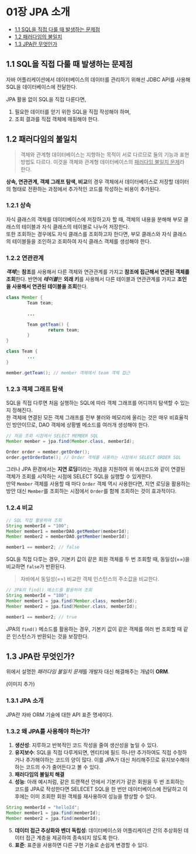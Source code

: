 # 01장 JPA 소개

* [1.1 SQL을 직접 다룰 때 발생하는 문제점](#11-sql을-직접-다룰-때-발생하는-문제점)
* [1.2 패러다임의 불일치](#12-패러다임의-불일치)
* [1.3 JPA란 무엇인가](#13-jpa란-무엇인가)


## 1.1 SQL을 직접 다룰 때 발생하는 문제점
자바 어플리케이션에서 데이터베이스의 데이터를 관리하기 위해선 JDBC API를 사용해 SQL을 데이터베이스에 전달한다.

JPA 활용 없이 SQL을 직접 다룬다면,
1. 필요한 데이터를 얻기 위한 SQL을 직접 작성해야 하며,
2. 조회 결과를 직접 객체에 매핑해야 한다.

## 1.2 패러다임의 불일치
> 객체와 관계형 데이터베이스는 지향하는 목적이 서로 다르므로 둘의 기능과 표현 방법도 다르다. 이것을 객체와 관계형 데이터베이스의 <u>패러다임 불일치 문제</u>라 한다.

**상속, 연관관계, 객체 그래프 탐색, 비교**의 경우 객체에서 데이터베이스로 저장할 데이터의 형태로 전환하는 과정에서 추가적인 코드를 작성하는 비용이 추가된다.

### 1.2.1 상속
자식 클래스의 객체를 데이터베이스에 저장하고자 할 때, 객체의 내용을 분해해 부모 클래스의 테이블과 자식 클래스의 테이블로 나누어 저장한다.<br>
또한 조회하는 경우에도 자식 클래스를 조회하고자 한다면, 부모 클래스와 자식 클래스의 테이블들을 조인하고 조회하여 자식 클래스 객체를 생성해야 한다.

### 1.2.2 연관관계
***객체***는 **참조**를 사용해서 다른 객체와 연관관계를 가지고 **참조에 접근해서 연관된 객체를 조회**한다. 반면에 ***테이블***은 **외래 키**를 사용해서 다른 테이블과 연관관계를 가지고 **조인을 사용해서 연관된 테이블을 조회**한다.

```java
class Member {
		Team team;
		
        ...

		Team getTeam() {
				return team;
		}
}

class Team {
		...
}

member.getTeam(); // member 객체에서 team 객체 접근
```

### 1.2.3 객체 그래프 탐색
SQL을 직접 다루면 처음 실행하는 SQL에 따라 객체 그래프를 어디까지 탐색할 수 있는지 정해진다. <br>
한 객체에 연결된 모든 객체 그래프를 전부 불러와 메모리에 올리는 것은 매우 비효율적인 방안이므로, DAO 객체에 상황별 메소드를 여러개 생성해야 한다.

```java
// 처음 조회 시점에서 SELECT MEMBER SQL
Member member = jpa.find(Member.class, memberId);

Order order = member.getOrder();
order.getOrderDate(); // Order 객체를 사용하는 시점에서 SELECT ORDER SQL
```
그러나 JPA 환경에서는 **지연 로딩**이라는 개념을 지원하여 위 예시코드와 같이 연결된 객체가 조회를 시작하는 시점에 SELECT SQL을 실행할 수 있게한다. <br>
만약 `Member` 객체를 사용할 때 마다 `Order` 객체 역시 사용한다면, 지연 로딩을 활용하는 방안 대신 `Member`를 조회하는 시점에서 `Order`를 함께 조회하는 것이 효과적이다.

### 1.2.4 비교
```java
// SQL 직접 활용하여 조회
String memberId = "100";
Member member1 = memberDAO.getMember(memberId);
Member member2 = memberDAO.getMember(memberId);

member1 == member2; // false
```
SQL을 직접 다루는 경우, 기본키 값이 같은 회원 객체를 두 번 조회할 때, 동일성(==)을 비교하면 `false`가 반환된다.
> 자바에서 동일성(==) 비교란 객체 인스턴스의 주소값을 비교한다.

```java
// JPA의 find() 메소드를 활용하여 조회
String memberId = "100";
Member member1 = jpa.find(Member.class, memberId);
Member member2 = jpa.find(Member.class, memberId);

member1 == member2; // true
```
JPA의 `find()` 메소드를 활용하는 경우, 기본키 값이 같은 객체를 여러 번 조회할 때 같은 인스턴스가 반환되는 것을 보장한다.

## 1.3 JPA란 무엇인가?
위에서 설명한 *패러다임 불일치 문제*를 개발자 대신 해결해주는 개념이 **ORM**.

(이미지 추가)

### 1.3.1 JPA 소개
JPA란 자바 ORM 기술에 대한 API 표준 명세이다.

### 1.3.2 왜 JPA를 사용해야 하는가?
1. **생산성**: 지루하고 반복적인 코드 작성을 줄여 생산성을 높일 수 있다.
2. **유지보수**: SQL을 직접 다루게되면, 엔티티에 필드 하나만 추가하여도 직접 수정하거나 추가해야하는 코드의 양이 많다. 이를 JPA가 대신 처리해주므로 유지보수해야 하는 코드의 수가 줄어든다고 볼 수 있다.
3. **패러다임의 불일치 해결**
4. **성능**: 아래 예시처럼, 같은 트랜잭션 안에서 기본키가 같은 회원을 두 번 조회하는 코드를 JPA로 작성한다면 SELECET SQL을 한 번만 데이터베이스에 전달하고 이후에는 이미 조회한 회원 객체를 재사용하여 성능을 향상할 수 있다.
```java
String memberId = "helloId";
Member member1 = jpa.find(memberId);
Member member2 = jpa.find(memberId);
```
5. **데이터 접근 추상화와 벤더 독립성**: 데이터베이스와 어플리케이션 간의 추상화된 데이터 접근 계층을 제공하여 종속되지 않도록 한다. 
6. **표준**: 표준을 사용하면 다른 구현 기술로 손쉽게 변경할 수 있다.